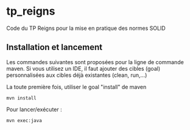 # tp_reigns
Code du TP Reigns pour la mise en pratique des normes SOLID

## Installation et lancement

Les commandes suivantes sont proposées pour la ligne de commande maven. Si vous utilisez un IDE, il faut ajouter des cibles (goal) personnalisées aux cibles déjà existantes (clean, run,...)

La toute première fois, utiliser le goal "install" de maven

```
mvn install
```

Pour lancer/exécuter :

```
mvn exec:java
```

